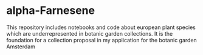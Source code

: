 # alpha-Farnesene
This repository includes notebooks and code about european plant species which are underrepresented in botanic garden collections. It is the foundation for a collection proposal in my application for the botanic garden Amsterdam
